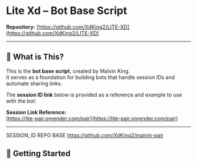 # Lite Xd – Bot Base Script

**Repository:** [https://github.com/XdKing2/LITE-XD](https://github.com/XdKing2/LITE-XD)

---

## 🤖 What is This?

This is the **bot base script**, created by Malvin King.  
It serves as a foundation for building bots that handle session IDs and automate sharing links.

The **session ID link** below is provided as a reference and example to use with the bot:

**Session Link Reference:**  
[https://lite-pair.onrender.com/pair](https://lite-pair.onrender.com/pair)

---

SESSION_ID REPO BASE
https://github.com/XdKing2/malvin-pair 

## 🚀 Getting Started


